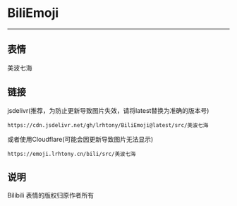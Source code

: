 # BiliEmoji
---
## 表情
美波七海
## 链接
jsdelivr(推荐，为防止更新导致图片失效，请将latest替换为准确的版本号)
```
https://cdn.jsdelivr.net/gh/lrhtony/BiliEmoji@latest/src/美波七海
```
或者使用Cloudflare(可能会因更新导致图片无法显示)
```
https://emoji.lrhtony.cn/bili/src/美波七海
```
## 说明
Bilibili 表情的版权归原作者所有
